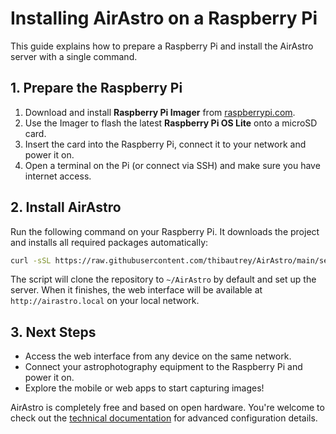 # Installing AirAstro on a Raspberry Pi

This guide explains how to prepare a Raspberry Pi and install the AirAstro server with a single command.

## 1. Prepare the Raspberry Pi

1. Download and install **Raspberry Pi Imager** from [raspberrypi.com](https://www.raspberrypi.com/software/).
2. Use the Imager to flash the latest **Raspberry Pi OS Lite** onto a microSD card.
3. Insert the card into the Raspberry Pi, connect it to your network and power it on.
4. Open a terminal on the Pi (or connect via SSH) and make sure you have internet access.

## 2. Install AirAstro

Run the following command on your Raspberry Pi. It downloads the project and installs all required packages automatically:

```bash
curl -sSL https://raw.githubusercontent.com/thibautrey/AirAstro/main/server/scripts/install-on-rpi.sh | bash
```

The script will clone the repository to `~/AirAstro` by default and set up the server. When it finishes, the web interface will be available at `http://airastro.local` on your local network.

## 3. Next Steps

- Access the web interface from any device on the same network.
- Connect your astrophotography equipment to the Raspberry Pi and power it on.
- Explore the mobile or web apps to start capturing images!

AirAstro is completely free and based on open hardware. You're welcome to check out the [technical documentation](./) for advanced configuration details.
